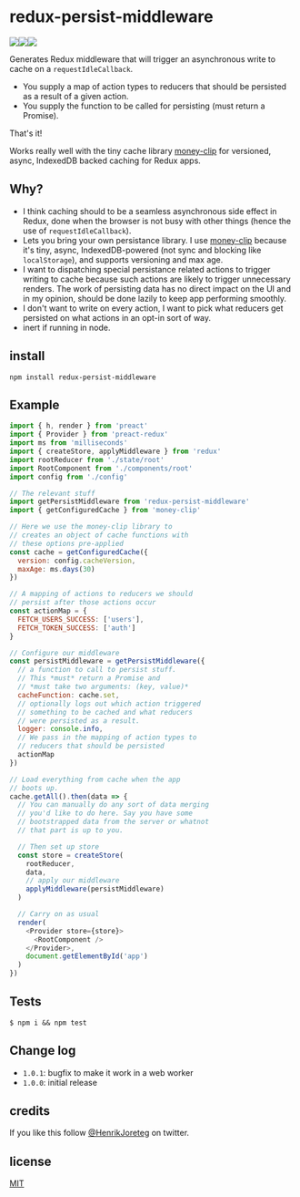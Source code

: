 # redux-persist-middleware

![](https://img.shields.io/npm/dm/redux-persist-middleware.svg)![](https://img.shields.io/npm/v/redux-persist-middleware.svg)![](https://img.shields.io/npm/l/redux-persist-middleware.svg)

Generates Redux middleware that will trigger an asynchronous write to cache on a `requestIdleCallback`.

* You supply a map of action types to reducers that should be persisted as a result of a given action.
* You supply the function to be called for persisting (must return a Promise).

That's it!

Works really well with the tiny cache library [money-clip](https://github.com/HenrikJoreteg/money-clip) for versioned, async, IndexedDB backed caching for Redux apps.

## Why?

* I think caching should to be a seamless asynchronous side effect in Redux, done when the browser is not busy with other things (hence the use of `requestIdleCallback`).
* Lets you bring your own persistance library. I use [money-clip](https://github.com/HenrikJoreteg/money-clip) because it's tiny, async, IndexedDB-powered (not sync and blocking like `localStorage`), and supports versioning and max age.
* I want to dispatching special persistance related actions to trigger writing to cache because such actions are likely to trigger unnecessary renders. The work of persisting data has no direct impact on the UI and in my opinion, should be done lazily to keep app performing smoothly.
* I don't want to write on every action, I want to pick what reducers get persisted on what actions in an opt-in sort of way.
* inert if running in node.

## install

```
npm install redux-persist-middleware
```

## Example

```js
import { h, render } from 'preact'
import { Provider } from 'preact-redux'
import ms from 'milliseconds'
import { createStore, applyMiddleware } from 'redux'
import rootReducer from './state/root'
import RootComponent from './components/root'
import config from './config'

// The relevant stuff
import getPersistMiddleware from 'redux-persist-middleware'
import { getConfiguredCache } from 'money-clip'

// Here we use the money-clip library to
// creates an object of cache functions with
// these options pre-applied
const cache = getConfiguredCache({
  version: config.cacheVersion,
  maxAge: ms.days(30)
})

// A mapping of actions to reducers we should
// persist after those actions occur
const actionMap = {
  FETCH_USERS_SUCCESS: ['users'],
  FETCH_TOKEN_SUCCESS: ['auth']
}

// Configure our middleware
const persistMiddleware = getPersistMiddleware({
  // a function to call to persist stuff.
  // This *must* return a Promise and
  // *must take two arguments: (key, value)*
  cacheFunction: cache.set,
  // optionally logs out which action triggered
  // something to be cached and what reducers
  // were persisted as a result.
  logger: console.info,
  // We pass in the mapping of action types to
  // reducers that should be persisted
  actionMap
})

// Load everything from cache when the app
// boots up.
cache.getAll().then(data => {
  // You can manually do any sort of data merging
  // you'd like to do here. Say you have some
  // bootstrapped data from the server or whatnot
  // that part is up to you.

  // Then set up store
  const store = createStore(
    rootReducer,
    data,
    // apply our middleware
    applyMiddleware(persistMiddleware)
  )

  // Carry on as usual
  render(
    <Provider store={store}>
      <RootComponent />
    </Provider>,
    document.getElementById('app')
  )
})
```

## Tests

```
$ npm i && npm test
```

## Change log

* `1.0.1`: bugfix to make it work in a web worker
* `1.0.0`: initial release

## credits

If you like this follow [@HenrikJoreteg](http://twitter.com/henrikjoreteg) on twitter.

## license

[MIT](http://mit.joreteg.com/)
